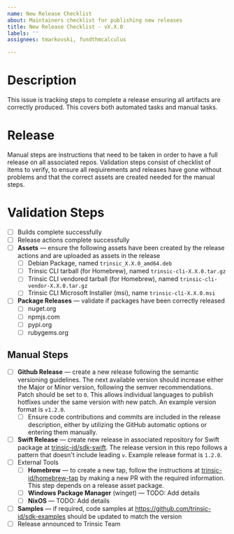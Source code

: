 ```yaml
---
name: New Release Checklist
about: Maintainers checklist for publishing new releases
title: New Release Checklist - vX.X.0
labels: ''
assignees: tmarkovski, fundthmcalculus

---
```


# Description

This issue is tracking steps to complete a release ensuring all artifacts are correctly produced. This covers both automated tasks and manual tasks.

# Release

Manual steps are instructions that need to be taken in order to have a full release on all associated repos. Validation steps consist of checklist of items to verify, to ensure all reqiuirements and releases have gone without problems and that the correct assets are created needed for the manual steps.

# Validation Steps

- [ ] Builds complete successfully
- [ ] Release actions complete successfully
- [ ] **Assets** &mdash; ensure the following assets have been created by the release actions and are uploaded as assets in the release
    - [ ] Debian Package, named `trinsic_X.X.0_amd64.deb`
    - [ ] Trinsic CLI tarball (for Homebrew), named `trinsic-cli-X.X.0.tar.gz`
    - [ ] Trinsic CLI vendored tarball (for Homebrew), named `trinsic-cli-vendor-X.X.0.tar.gz`
    - [ ] Trinsic CLI Microsoft Installer (msi), name `trinsic-cli-X.X.0.msi`
- [ ] **Package Releases** &mdash; validate if packages have been correctly released
  - [ ] nuget.org
  - [ ] npmjs.com
  - [ ] pypi.org
  - [ ] rubygems.org

## Manual Steps

- [ ] **Github Release** &mdash; create a new release following the semantic versioning guidelines. The next available version should increase either the Major or Minor version, following the semver recommendations. Patch should be set to `0`. This allows individual languages to publish hotfixes under the same version with new patch. An example version format is `v1.2.0`.
  - [ ] Ensure code contributions and commits are included in the release description, either by utilizing the GitHub automatic options or entering them manually.
- [ ] **Swift Release** &mdash; create new release in associated repository for Swift package at [trinsic-id/sdk-swift](https://github.com/trinsic-id/sdk-swift). The release version in this repo follows a pattern that doesn't include leading `v`. Example release format is `1.2.0`.
- [ ] External Tools
  - [ ] **Homebrew** &mdash; to create a new tap, follow the instructions at [trinsic-id/homebrew-tap](https://github.com/trinsic-id/homebrew-tap) by making a new PR with the required information. This step depends on a release asset package.
  - [ ] **Windows Package Manager** (winget) &mdash; TODO: Add details
  - [ ] **NixOS** &mdash; TODO: Add details
- [ ] **Samples** &mdash; if required, code samples at https://github.com/trinsic-id/sdk-examples should be updated to match the version
- [ ] Release announced to Trinsic Team
